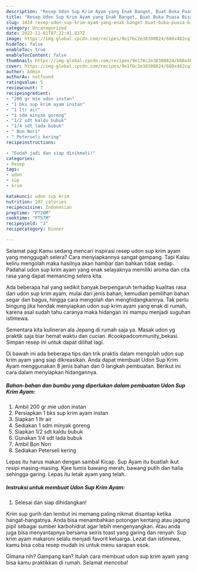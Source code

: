 ```yaml
---
description: "Resep Udon Sup Krim Ayam yang Enak Banget, Buat Buka Puasa Bisa Manjain Lidah"
title: "Resep Udon Sup Krim Ayam yang Enak Banget, Buat Buka Puasa Bisa Manjain Lidah"
slug: 1814-resep-udon-sup-krim-ayam-yang-enak-banget-buat-buka-puasa-bisa-manjain-lidah
category: Uncategorized
date: 2022-11-01T07:22:01.837Z
image: https://img-global.cpcdn.com/recipes/9e1f6c2e38308824/680x482cq70/udon-sup-krim-ayam-foto-resep-utama.jpg
hideToc: false
enableToc: true
enableTocContent: false
thumbnail: https://img-global.cpcdn.com/recipes/9e1f6c2e38308824/680x482cq70/udon-sup-krim-ayam-foto-resep-utama.jpg
cover: https://img-global.cpcdn.com/recipes/9e1f6c2e38308824/680x482cq70/udon-sup-krim-ayam-foto-resep-utama.jpg
author: Admin
authorAv: notfound
ratingvalue: 5
reviewcount: 7
recipeingredient:
- "200 gr mie udon instan"
- "1 bks sup krim ayam instan"
- "1 ltr air"
- "1 sdm minyak goreng"
- "1/2 sdt kaldu bubuk"
- "1/4 sdt lada bubuk"
- " Bon Nori"
- " Peterseli kering"
recipeinstructions:

- "Sudah jadi dan siap dinikmati!"
categories:
- Resep
tags:
- udon
- sup
- krim

katakunci: udon sup krim 
nutrition: 107 calories
recipecuisine: Indonesian
preptime: "PT20M"
cooktime: "PT57M"
recipeyield: "3"
recipecategory: Dinner

---
```



Selamat pagi Kamu sedang mencari inspirasi resep udon sup krim ayam yang menggugah selera? Cara menyiapkannya sangat gampang. Tapi Kalau keliru mengolah maka hasilnya akan hambar dan bahkan tidak sedap. Padahal udon sup krim ayam yang enak selayaknya memiliki aroma dan cita rasa yang dapat memancing selera kita.


Ada beberapa hal yang sedikit banyak berpengaruh terhadap kualitas rasa dari udon sup krim ayam, mulai dari jenis bahan, kemudian pemilihan bahan segar dan bagus, hingga cara mengolah dan menghidangkannya. Tak perlu bingung jika hendak menyiapkan udon sup krim ayam yang enak di rumah, karena asal sudah tahu caranya maka hidangan ini mampu menjadi suguhan istimewa.

Sementara kita kulineran ala Jepang di rumah saja ya. Masak udon yg praktik saja biar hemat waktu dan cucian. #cookpadcommunity_bekasi. Simpan resep ini untuk dapat dilihat lagi.


Di bawah ini ada beberapa tips dan trik praktis dalam mengolah udon sup krim ayam yang siap dikreasikan. Anda dapat membuat Udon Sup Krim Ayam menggunakan 8 jenis bahan dan 0 langkah pembuatan. Berikut ini cara dalam menyiapkan hidangannya.

<!--inarticleads1-->

##### Bahan-bahan dan bumbu yang diperlukan dalam pembuatan Udon Sup Krim Ayam:

1. Ambil 200 gr mie udon instan
1. Persiapkan 1 bks sup krim ayam instan
1. Siapkan 1 ltr air
1. Sediakan 1 sdm minyak goreng
1. Siapkan 1/2 sdt kaldu bubuk
1. Gunakan 1/4 sdt lada bubuk
1. Ambil  Bon Nori
1. Sediakan  Peterseli kering


Lepas itu harus makan dengan sambal Kicap. Sup Ayam itu buatlah ikut resipi masing-masing. Kjee tumis bawang merah, bawang putih dan halia sehingga garing. Lepas itu letak ayam yang telah. 

<!--inarticleads2-->

##### Instruksi untuk membuat Udon Sup Krim Ayam:


1. Selesai dan siap dihidangkan!

Krim sup gurih dan lembut ini memang paling nikmat disantap ketika hangat-hangatnya. Anda bisa menambahkan potongan kentang atau jagung pipil sebagai sumber karbohidrat agar lebih mengenyangkan. Atau anda juga bisa menyantapnya bersama seiris toast yang garing dan renyah. Sup krim ayam makaroni selalu menjadi favorit keluarga. Lezat dan istimewa, kamu bisa coba resep mudah ini untuk menu sarapan esok. 

Gimana nih? Gampang kan? Itulah cara membuat udon sup krim ayam yang bisa kamu praktikkan di rumah. Selamat mencoba!
